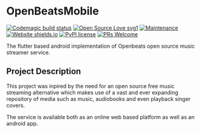 # OpenBeatsMobile 

[![Codemagic build status](https://api.codemagic.io/apps/5e248da5c5faa64d7988407d/5e248da5c5faa64d7988407c/status_badge.svg)](https://codemagic.io/apps/5e248da5c5faa64d7988407d/5e248da5c5faa64d7988407c/latest_build) [![Open Source Love svg1](https://badges.frapsoft.com/os/v1/open-source.svg?v=103)](https://github.com/ellerbrock/open-source-badges/)  [![Maintenance](https://img.shields.io/badge/Maintained%3F-yes-green.svg)](https://GitHub.com/Naereen/StrapDown.js/graphs/commit-activity) [![Website shields.io](https://img.shields.io/website-up-down-green-red/http/shields.io.svg)](http://shields.io/) [![PyPI license](https://img.shields.io/pypi/l/ansicolortags.svg)](https://pypi.python.org/pypi/ansicolortags/) [![PRs Welcome](https://img.shields.io/badge/PRs-welcome-brightgreen.svg?style=flat-square)](http://makeapullrequest.com) 

The flutter based android implementation of Openbeats open source music streamer service.

## Project Description

This project was inpired by the need for an open source free music streaming alternative which makes use of a vast and ever expanding repository of media such as music, audiobooks and even playback singer covers.

The service is available both as an online web based platform as well as an android app.